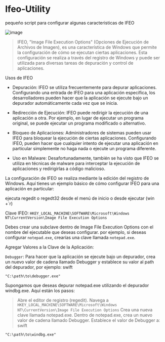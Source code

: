 # Ifeo-Utility
pequeño script para configurar algunas caracteristicas de IFEO

![image](https://github.com/LuSlower/Ifeo-Utility/assets/148411728/79676cb0-d2ef-4c3f-8a52-57a0b05bed39)

> IFEO, "Image File Execution Options" (Opciones de Ejecución de Archivos de Imagen), es una característica de Windows que permite la configuración de cómo se ejecutan ciertas aplicaciones. Esta configuración se realiza a través del registro de Windows y puede ser utilizada para diversas tareas de depuración y control de aplicaciones.

Usos de IFEO
* Depuración: IFEO se utiliza frecuentemente para depurar aplicaciones. Configurando una entrada de IFEO para una aplicación específica, los desarrolladores pueden hacer que la aplicación se ejecute bajo un depurador automáticamente cada vez que se inicia.

* Redirección de Ejecución: IFEO puede redirigir la ejecución de una aplicación a otra. Por ejemplo, en lugar de ejecutar un programa original, se puede ejecutar un programa modificado o alternativo.

* Bloqueo de Aplicaciones: Administradores de sistemas pueden usar IFEO para bloquear la ejecución de ciertas aplicaciones. Configurando IFEO, pueden hacer que cualquier intento de ejecutar una aplicación en particular simplemente no haga nada o ejecute un programa diferente.

* Uso en Malware: Desafortunadamente, también se ha visto que IFEO se utiliza en técnicas de malware para interceptar la ejecución de aplicaciones y redirigirlas a código malicioso.

La configuración de IFEO se realiza mediante la edición del registro de Windows. Aquí tienes un ejemplo básico de cómo configurar IFEO para una aplicación en particular:

ejecuta regedit o regedt32 desde el menú de inicio o desde ejecutar (win +`r)

Clave IFEO:
`HKEY_LOCAL_MACHINE\SOFTWARE\Microsoft\Windows NT\CurrentVersion\Image File Execution Options`

Debes crear una subclave dentro de Image File Execution Options con el nombre del ejecutable que deseas configurar. por ejemplo, si deseas configurar `notepad.exe`, crearías una clave llamada `notepad.exe`.

Agregar Valores a la Clave de la Aplicación:

`Debugger`: Para hacer que la aplicación se ejecute bajo un depurador, crea un nuevo valor de cadena llamado Debugger y establece su valor al path del depurador, por ejemplo:
swift

`"C:\path\to\debugger.exe"`

Supongamos que deseas depurar notepad.exe utilizando el depurador windbg.exe. Aquí están los pasos:

> Abre el editor de registro (regedit).
Navega a `HKEY_LOCAL_MACHINE\SOFTWARE\Microsoft\Windows NT\CurrentVersion\Image File Execution Options`
Crea una nueva clave llamada notepad.exe.
Dentro de notepad.exe, crea un nuevo valor de cadena llamado Debugger.
Establece el valor de Debugger a:
swift

`"C:\path\to\windbg.exe"`

